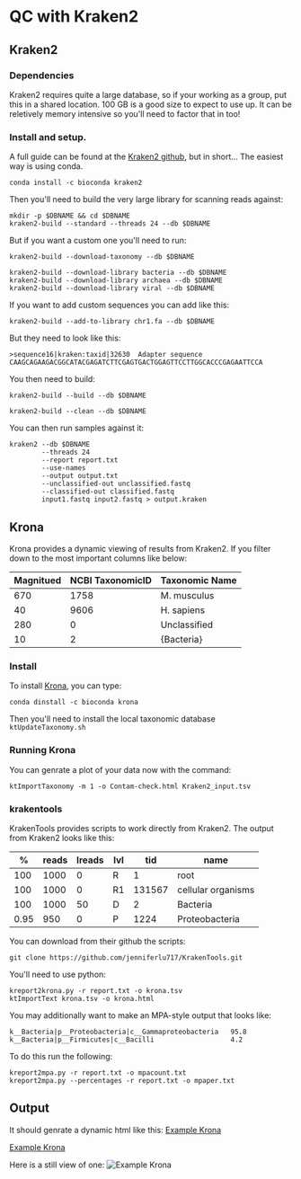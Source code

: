 # QC with Kraken2
## Kraken2

### Dependencies
Kraken2 requires quite a large database, so if your working as a group, put this in a shared location. 
100 GB is a good size to expect to use up.
It can be reletively memory intensive so you'll need to factor that in too!

### Install and setup.
A full guide can be found at the [Kraken2 github](https://github.com/DerrickWood/kraken2/blob/master/docs/MANUAL.markdown), but in short...
The easiest way is using conda.
```
conda install -c bioconda kraken2
```
Then you'll need to build the very large library for scanning reads against:
```
mkdir -p $DBNAME && cd $DBNAME
kraken2-build --standard --threads 24 --db $DBNAME
```
But if you want a custom one you'll need to run:
```
kraken2-build --download-taxonomy --db $DBNAME

kraken2-build --download-library bacteria --db $DBNAME
kraken2-build --download-library archaea --db $DBNAME
kraken2-build --download-library viral --db $DBNAME
```
If you want to add custom sequences you can add like this:
```
kraken2-build --add-to-library chr1.fa --db $DBNAME
```
But they need to look like this:
```
>sequence16|kraken:taxid|32630  Adapter sequence
CAAGCAGAAGACGGCATACGAGATCTTCGAGTGACTGGAGTTCCTTGGCACCCGAGAATTCCA
```
You then need to build:
```
kraken2-build --build --db $DBNAME

kraken2-build --clean --db $DBNAME
```

You can then run samples against it:
```
kraken2 --db $DBNAME
        --threads 24
        --report report.txt
        --use-names
        --output output.txt
        --unclassified-out unclassified.fastq
        --classified-out classified.fastq
        input1.fastq input2.fastq > output.kraken
```
## Krona
Krona provides a dynamic viewing of results from Kraken2. 
If you filter down to the most important columns like below:

| Magnitued | NCBI TaxonomicID | Taxonomic Name |
|-----------|------------------|----------------|
| 670       | 1758             | M. musculus    |
| 40        | 9606             | H. sapiens     |
| 280       | 0                | Unclassified   |
| 10        | 2                | {Bacteria}     |


### Install
To install [Krona](https://telatin.github.io/microbiome-bioinformatics/Kraken-to-Krona/), you can type:
```
conda dinstall -c bioconda krona
```
Then you'll need to install the local taxonomic database
```ktUpdateTaxonomy.sh```

### Running Krona
You can genrate a plot of your data now with the command:
```
ktImportTaxonomy -m 1 -o Contam-check.html Kraken2_input.tsv
```

### krakentools
KrakenTools provides scripts to work directly from Kraken2.
The output from Kraken2 looks like this:

| %    | reads | lreads | lvl | tid    | name               |
|------|-------|--------|-----|--------|--------------------|
| 100  | 1000  | 0      | R   | 1      | root               |
| 100  | 1000  | 0      | R1  | 131567 | cellular organisms |
| 100  | 1000  | 50     | D   | 2      | Bacteria           |
| 0.95 | 950   | 0      | P   | 1224   | Proteobacteria     |


You can download from their github the scripts:
```
git clone https://github.com/jenniferlu717/KrakenTools.git
```
You'll need to use python:
```
kreport2krona.py -r report.txt -o krona.tsv
ktImportText krona.tsv -o krona.html
```
You may additionally want to make an MPA-style output that looks like:
```
k__Bacteria|p__Proteobacteria|c__Gammaproteobacteria   95.8
k__Bacteria|p__Firmicutes|c__Bacilli                   4.2
```
To do this run the following:
```
kreport2mpa.py -r report.txt -o mpacount.txt
kreport2mpa.py --percentages -r report.txt -o mpaper.txt
```

## Output
It should genrate a dynamic html like this:
[Example Krona](/DNA_RNA_processing/example_krona.html)

<a href="/docs/example_krona.html" target="_blank">Example Krona</a>


Here is a still view of one:
![Example Krona](../_images/example_krona.png)



